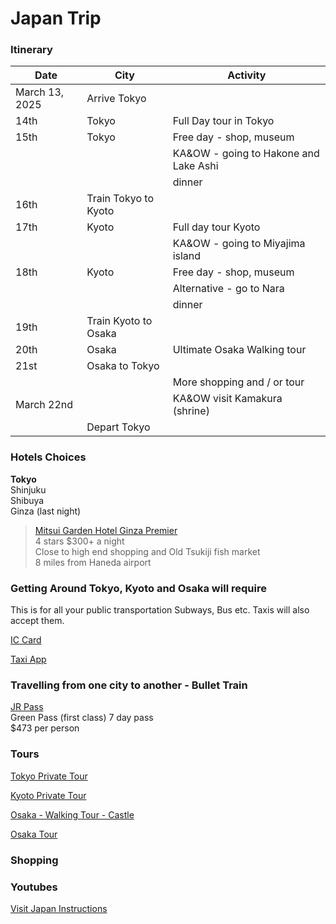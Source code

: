 # Japan Trip

### Itinerary

| Date | City | Activity |
|------|----------|----------|
| March 13, 2025 | Arrive Tokyo  |
| 14th |  Tokyo | Full Day tour in Tokyo |
| 15th | Tokyo | Free day - shop, museum |
| | | KA&OW - going to Hakone and Lake Ashi |
| | | dinner |
| 16th | Train Tokyo to Kyoto |
| 17th | Kyoto | Full day tour Kyoto |
| | | KA&OW - going to Miyajima island |
| 18th | Kyoto | Free day - shop, museum |
| | | Alternative - go to Nara |
| | | dinner |
| 19th | Train Kyoto to Osaka |
| 20th | Osaka | Ultimate Osaka Walking tour |
| 21st | Osaka to Tokyo |
| | | More shopping and / or tour |
| March 22nd | | KA&OW visit Kamakura (shrine)|
| | Depart Tokyo |


### Hotels Choices

**Tokyo**   
Shinjuku   
Shibuya  
Ginza (last night) 
> [Mitsui Garden Hotel Ginza Premier](https://maps.app.goo.gl/thZ7vzELg5eqQKVg7)  
> 4 stars
> $300+ a night  
> Close to high end shopping and Old Tsukiji fish market  
> 8 miles from Haneda airport


### Getting Around Tokyo, Kyoto and Osaka will require  

This is for all your public transportation Subways, Bus etc. Taxis will also accept them.  

[IC Card](https://www.japan-guide.com/e/e2359_003.html)  

[Taxi App](https://go.goinc.jp/)  

### Travelling from one city to another - Bullet Train

[JR Pass](https://www.jrpass.com/)  
Green Pass (first class)  7 day pass  
$473 per person  

### Tours

[Tokyo Private Tour](https://www.viator.com/tours/Tokyo/Private-Tokyo-Tour-with-Government-Licensed-Guide-and-Vehicle/d334-92136P54)  

[Kyoto Private Tour](https://www.viator.com/tours/Kyoto/KYOTO-Highlights-with-English-Speaking-Driver-Max-6-pax/d332-420350P4)  

[Osaka - Walking Tour - Castle](https://www.viator.com/tours/Osaka/Private-Downtown-Osaka-Walking-Tour-Backstreets-Hidden-Gems/d333-425662P2)  

[Osaka Tour](https://www.viator.com/tours/Osaka/Osaka-Full-day-Private-Custom-Tour-with-National-Licensed-Guide/d333-92136P44)  

### Shopping



### Youtubes

[Visit Japan Instructions](https://youtu.be/HX_PXIbg5Zc?si=ypghxCwpFbamwrjU)  
